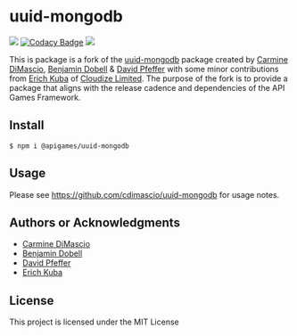 # uuid-mongodb

![](https://img.shields.io/badge/build-passing-brightgreen)
[![Codacy Badge](https://app.codacy.com/project/badge/Grade/a8c86402f1504155b9d16dc3a9a88b0e)](https://www.codacy.com/gh/apigames-core/uuid-mongodb/dashboard?utm_source=github.com&amp;utm_medium=referral&amp;utm_content=apigames-core/uuid-mongodb&amp;utm_campaign=Badge_Grade)
![](https://img.shields.io/badge/license-MIT-blue)

This is package is a fork of the [uuid-mongodb](https://github.com/cdimascio/uuid-mongodb) package created by [Carmine DiMascio](https://github.com/cdimascio), [Benjamin Dobell](https://glassechidna.com.au/) & [David Pfeffer](https://github.com/bytenik) with some minor contributions from [Erich Kuba](https://github.com/erichkuba) of [Cloudize Limited](https://cloudize.net).  The purpose of the fork is to provide a package that aligns with the release cadence and dependencies of the API Games Framework.

## Install

```shell 
$ npm i @apigames/uuid-mongodb 
```

## Usage

Please see https://github.com/cdimascio/uuid-mongodb for usage notes.

## Authors or Acknowledgments

*   [Carmine DiMascio](https://github.com/cdimascio)
*   [Benjamin Dobell](https://glassechidna.com.au/)
*   [David Pfeffer](https://github.com/bytenik)
*   [Erich Kuba](https://github.com/erichkuba)

## License

This project is licensed under the MIT License
